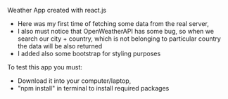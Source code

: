 Weather App created with react.js
- Here was my first time of fetching some data from the real server,
- I also must notice that OpenWeatherAPI has some bug, so when we search our city + country, which is not belonging to particular country the data will be also returned
- I added also some bootstrap for styling purposes

To test this app you must:
- Download it into your computer/laptop,
- "npm install" in terminal to install required packages
